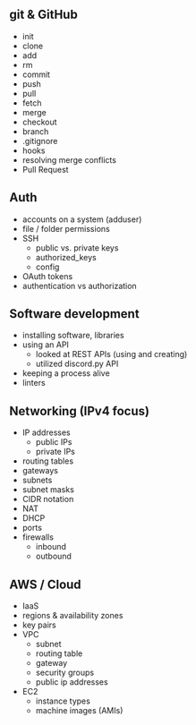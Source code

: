 ## git & GitHub
- init
- clone
- add
- rm
- commit
- push
- pull
- fetch
- merge
- checkout
- branch
- .gitignore
- hooks
- resolving merge conflicts
- Pull Request

## Auth
- accounts on a system (adduser)
- file / folder permissions
- SSH
    - public vs. private keys
    - authorized_keys
    - config
- OAuth tokens
- authentication vs authorization

## Software development
- installing software, libraries
- using an API
    - looked at REST APIs (using and creating)
    - utilized discord.py API
- keeping a process alive
- linters

## Networking (IPv4 focus)
- IP addresses
    - public IPs
    - private IPs
- routing tables
- gateways
- subnets
- subnet masks
- CIDR notation
- NAT
- DHCP
- ports
- firewalls
    - inbound
    - outbound

## AWS / Cloud
- IaaS
- regions & availability zones
- key pairs
- VPC
    - subnet
    - routing table
    - gateway
    - security groups
    - public ip addresses
- EC2
    - instance types
    - machine images (AMIs)